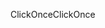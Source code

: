 <span data-ttu-id="73cf1-101">ClickOnce</span><span class="sxs-lookup"><span data-stu-id="73cf1-101">ClickOnce</span></span>